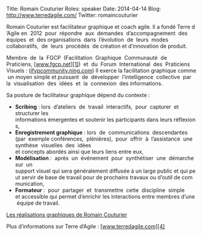 Title: Romain Couturier
Roles: speaker
Date: 2014-04-14
Blog: http://www.terredagile.com/
Twitter: romaincouturier

Romain Couturier est facilitateur graphique et coach agile. Il a fondé Terre d’Agile en  2012  pour  répondre  aux  demandes  d’accompagnement  des  équipes  et  des organisations  dans  l’évolution  de  leurs  modes  collaboratifs,  de  leurs  procédés  de création et d’innovation de produit.

Membre  de  la  FGCP  (Facilitation  Graphique  Communauté  de  Praticiens, [www.fgcp.net][1])  et  du  Forum  International  des  Praticiens  Visuels : ([ifvpcommunity.ning.com][2]) Il exerce la facilitation graphique comme un moyen simple et puissant  de  développer  l’intelligence  collective  par  la  visualisation  des  idées  et  la  connexion  des informations.

Sa posture de facilitateur graphique dépend du contexte : 

* **Scribing** : lors  d’ateliers  de  travail  interactifs,  pour  capturer  et  structurer les informations émergentes et soutenir les participants dans leurs réflexions,
* **Enregistrement graphique** : lors  de  communications  descendantes  (par  exemple conférences,  plénières),  pour  offrir  à  l’assistance  une  synthèse  visuelles  des  idées  et concepts abordés ainsi que leurs liens entre eux,
* **Modélisation** :  après  un  événement  pour  synthétiser  une  démarche  sur  un support visuel qui sera généralement diffusée à un large public et qui peut servir de base de travail pour de prochains travaux ou d’outil de communication,
* **Formateur** :  pour  partager  et  transmettre  cette  discipline  simple  et accessible qui permet d’enrichir les interactions entre membres d’une équipe de travail.

[Les réalisations graphiques de Romain Couturier][3]

Plus d’informations sur Terre d’Agile : [www.terredagile.com][4]

[1]:http://www.fgcp.net
[2]:ifvpcommunity.ning.com
[3]:http://www.fgcp.net/Romain%20Couturier
[4]:http://www.terredagile.com


